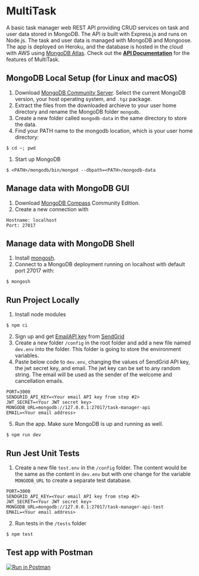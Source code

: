 # MultiTask
A basic task manager web REST API providing CRUD services on task and user data stored in MongoDB. The API is built with Express.js and runs on Node.js. The task and user data is managed with MongoDB and Mongoose.\
The app is deployed on Heroku, and the database is hosted in the cloud with AWS using [MongoDB Atlas](https://www.mongodb.com/cloud/atlas). Check out the [**API Documentation**](./doc/API.md) for the features of MultiTask. 


## MongoDB Local Setup (for Linux and macOS)
1. Download [MongoDB Community Server](https://www.mongodb.com/try/download/community). Select the current MongoDB version, your host operating system, and `.tgz` package.
2. Extract the files from the downloaded archieve to your user home directory and rename the MongoDB folder `mongodb`.
3. Create a new folder called `mongodb-data` in the same directory to store the data.
4. Find your PATH name to the mongodb location, which is your user home directory:
```
$ cd ~; pwd
```
1. Start up MongoDB
```
$ <PATH>/mongodb/bin/mongod --dbpath=<PATH>/mongodb-data
```

## Manage data with MongoDB GUI
1. Download [MongoDB Compass](https://www.mongodb.com/products/compass) Community Edition.
2. Create a new connection with
```
Hostname: localhost
Port: 27017
```

## Manage data with MongoDB Shell
1. Install [mongosh](https://www.mongodb.com/docs/mongodb-shell/install/).
2. Connect to a MongoDB deployment running on localhost with default port 27017 with:
```
$ mongosh
```

## Run Project Locally
1. Install node modules
```
$ npm ci
```
2. Sign up and get [EmailAPI key](https://app.sendgrid.com/guide/integrate/langs/nodejs) from [SendGrid](https://signup.sendgrid.com/)
3. Create a new folder `/config` in the root folder and add a new file named `dev.env` into the folder. This folder is going to store the environment variables.
4. Paste below code to `dev.env`, changing the values of SendGrid API key, the jwt secret key, and email. The jwt key can be set to any random string. The email will be used as the sender of the welcome and cancellation emails.
```
PORT=3000
SENDGRID_API_KEY=<Your email API key from step #2>
JWT_SECRET=<Your JWT secret key>
MONGODB_URL=mongodb://127.0.0.1:27017/task-manager-api
EMAIL=<Your email address>
```
5. Run the app. Make sure MongoDB is up and running as well.
```
$ npm run dev
```


## Run Jest Unit Tests
1. Create a new file `test.env` in the `/config` folder. The content would be the same as the content in `dev.env` but with one change for the variable `MONGODB_URL` to create a separate test database.
```
PORT=3000
SENDGRID_API_KEY=<Your email API key from step #2>
JWT_SECRET=<Your JWT secret key>
MONGODB_URL=mongodb://127.0.0.1:27017/task-manager-api-test
EMAIL=<Your email address>
```
2. Run tests in the `/tests` folder
```
$ npm test
```


## Test app with Postman
[![Run in Postman](https://run.pstmn.io/button.svg)](https://app.getpostman.com/run-collection/a1ed895918d6bb7f0687)